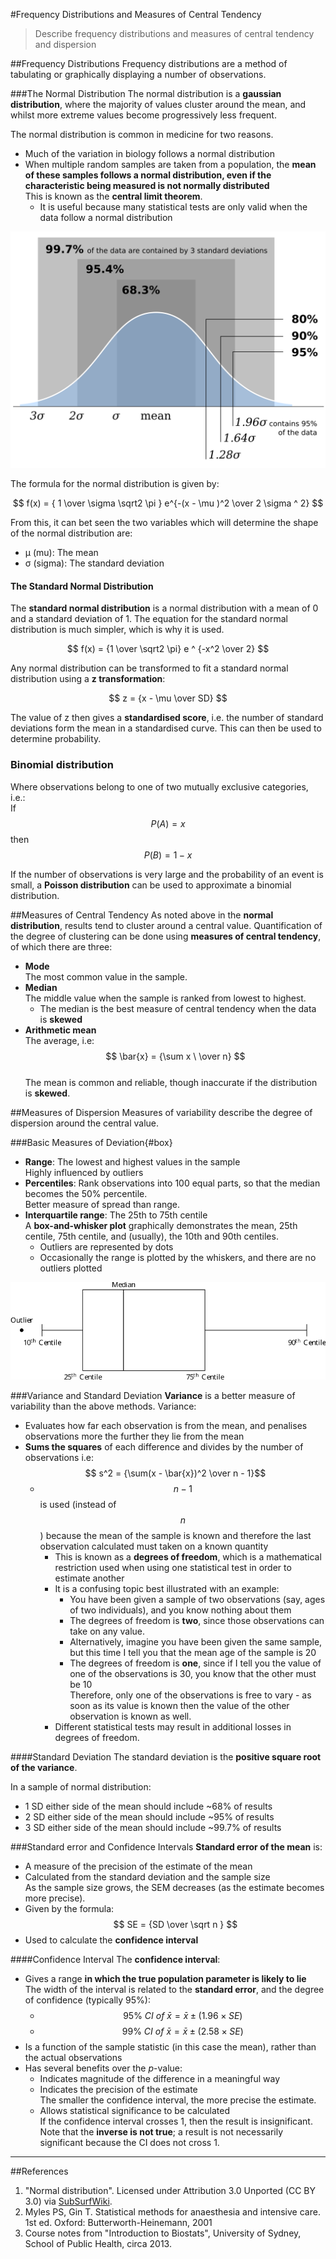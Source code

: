 #Frequency Distributions and Measures of Central Tendency
>Describe frequency distributions and measures of central tendency and dispersion

##Frequency Distributions
Frequency distributions are a method of tabulating or graphically displaying a number of observations.

###The Normal Distribution
The normal distribution is a **gaussian distribution**, where the majority of values cluster around the mean, and whilst more extreme values become progressively less frequent.

The normal distribution is common in medicine for two reasons.
* Much of the variation in biology follows a normal distribution
* When multiple random samples are taken from a population, the **mean of these samples follows a normal distribution, even if the characteristic being measured is not normally distributed**  
This is known as the **central limit theorem**.
  * It is useful because many statistical tests are only valid when the data follow a normal distribution

<img src="resources\normaldist.svg">


The formula for the normal distribution is given by:

$$ f(x) = { 1 \over \sigma \sqrt2 \pi } e^{-(x - \mu )^2 \over 2 \sigma ^ 2} $$

From this, it can bet seen the two variables which will determine the shape of the normal distribution are:
* μ (mu): The mean
* σ (sigma): The standard deviation

#### The Standard Normal Distribution
The **standard normal distribution** is a normal distribution with a mean of 0 and a standard deviation of 1. The equation for the standard normal distribution is much simpler, which is why it is used.

$$ f(x) = {1 \over \sqrt2 \pi} e ^ {-x^2 \over 2} $$

Any normal distribution can be transformed to fit a standard normal distribution using a **z transformation**:

$$ z = {x - \mu \over SD} $$

The value of z then gives a **standardised score**, i.e. the number of standard deviations form the mean in a standardised curve. This can then be used to determine probability.


### Binomial distribution
Where observations belong to one of two mutually exclusive categories, i.e.:  
If $$ P(A) = x $$ then $$ P(B) = 1 - x $$

If the number of observations is very large and the probability of an event is small, a **Poisson distribution** can be used to approximate a binomial distribution.

##Measures of Central Tendency
As noted above in the **normal distribution**, results tend to cluster around a central value. Quantification of the degree of clustering can be done using **measures of central tendency**, of which there are three:

* **Mode**  
The most common value in the sample.
* **Median**  
The middle value when the sample is ranked from lowest to highest.
  * The median is the best measure of central tendency when the data is **skewed**
* **Arithmetic mean**  
The average, i.e: $$ \bar{x} = {\sum x \ \over n} $$  
The mean is common and reliable, though inaccurate if the distribution is **skewed**.

##Measures of Dispersion
Measures of variability describe the degree of dispersion around the central value.

###Basic Measures of Deviation{#box}
* **Range**: The lowest and highest values in the sample  
  Highly influenced by outliers
* **Percentiles**: Rank observations into 100 equal parts, so that the median becomes the 50% percentile.  
  Better measure of spread than range.
* **Interquartile range**: The 25th to 75th centile  
  A **box-and-whisker plot** graphically demonstrates the mean, 25th centile, 75th centile, and (usually), the 10th and 90th centiles.
    * Outliers are represented by dots
    * Occasionally the range is plotted by the whiskers, and there are no outliers plotted
    
<img src="resources\boxplot.svg">


###Variance and Standard Deviation
**Variance** is a better measure of variability than the above methods. Variance:
* Evaluates how far each observation is from the mean, and penalises observations more the further they lie from the mean
* **Sums the squares** of each difference and divides by the number of observations i.e:  
$$ s^2 = {\sum(x - \bar{x})^2 \over n - 1}$$
  * $$n-1$$ is used (instead of $$n$$) because the mean of the sample is known and therefore the last observation calculated must taken on a known quantity  
    * This is known as a **degrees of freedom**, which is a mathematical restriction used when using one statistical test in order to estimate another
    * It is a confusing topic best illustrated with an example:
      * You have been given a sample of two observations (say, ages of two individuals), and you know nothing about them
      * The degrees of freedom is **two**, since those observations can take on any value.
      * Alternatively, imagine you have been given the same sample, but this time I tell you that the mean age of the sample is 20
      * The degrees of freedom is **one**, since if I tell you the value of one of the observations is 30, you know that the other must be 10  
      Therefore, only one of the observations is free to vary - as soon as its value is known then the value of the other observation is known as well.
    * Different statistical tests may result in additional losses in degrees of freedom.

####Standard Deviation
The standard deviation is the **positive square root of the variance**.

In a sample of normal distribution:
* 1 SD either side of the mean should include ~68% of results
* 2 SD either side of the mean should include ~95% of results
* 3 SD either side of the mean should include ~99.7% of results

###Standard error and Confidence Intervals
**Standard error of the mean** is:
* A measure of the precision of the estimate of the mean
* Calculated from the standard deviation and the sample size  
As the sample size grows, the SEM decreases (as the estimate becomes more precise).
* Given by the formula:  
$$ SE = {SD \over \sqrt n } $$
* Used to calculate the **confidence interval**

####Confidence Interval
The **confidence interval**:
* Gives a range **in which the true population parameter is likely to lie**  
The width of the interval is related to the **standard error**, and the degree of confidence (typically 95%):
  * $$ 95 \% \ CI \ of \  \bar{x} = \bar{x} \pm (1.96 \times  SE) $$
  * $$ 99 \% \ CI \ of \  \bar{x} = \bar{x} \pm (2.58 \times SE) $$
* Is a function of the sample statistic (in this case the mean), rather than the actual observations
* Has several benefits over the *p*-value:
  * Indicates magnitude of the difference in a meaningful way
  * Indicates the precision of the estimate  
  The smaller the confidence interval, the more precise the estimate.
  * Allows statistical significance to be calculated  
  If the confidence interval crosses 1, then the result is insignificant. Note that the **inverse is not true**; a result is not necessarily significant because the CI does not cross 1.

---

##References
1. "Normal distribution". Licensed under Attribution 3.0 Unported (CC BY 3.0) via [SubSurfWiki](http://subsurfwiki.org/mediawiki/index.php?title=File:Normal_distribution.svg&page=1). 
2. Myles PS, Gin T. Statistical methods for anaesthesia and intensive care. 1st ed. Oxford: Butterworth-Heinemann, 2001  
3. Course notes from "Introduction to Biostats", University of Sydney, School of Public Health, circa 2013.  